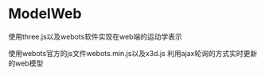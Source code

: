 # ModelWeb
使用three.js以及webots软件实现在web端的运动学表示

使用webots官方的js文件webots.min.js以及x3d.js
利用ajax轮询的方式实时更新的web模型
